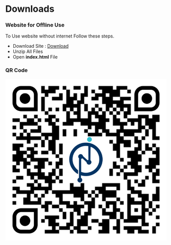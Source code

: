 # Downloads

### Website for Offline Use

To Use website without internet Follow these steps.

- Download Site : [Download](https://github.com/NodesAutomations/staad-grillageaddin/archive/gh-pages.zip)
- Unzip All Files
- Open **index.html** File

### QR Code
![](assets/images/qr-code.svg)